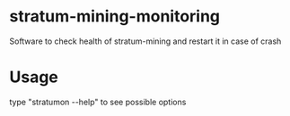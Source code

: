 stratum-mining-monitoring
=========================

Software to check health of stratum-mining and restart it in case of crash


# Usage
type "stratumon --help" to see possible options
